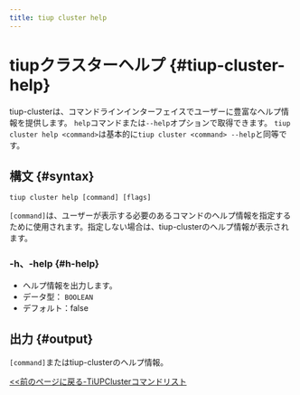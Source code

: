 ```yaml
---
title: tiup cluster help
---
```


# tiupクラスターヘルプ {#tiup-cluster-help}

tiup-clusterは、コマンドラインインターフェイスでユーザーに豊富なヘルプ情報を提供します。 `help`コマンドまたは`--help`オプションで取得できます。 `tiup cluster help <command>`は基本的に`tiup cluster <command> --help`と同等です。

## 構文 {#syntax}

```shell
tiup cluster help [command] [flags]
```

`[command]`は、ユーザーが表示する必要のあるコマンドのヘルプ情報を指定するために使用されます。指定しない場合は、tiup-clusterのヘルプ情報が表示されます。

### -h、-help {#h-help}

-   ヘルプ情報を出力します。
-   データ型： `BOOLEAN`
-   デフォルト：false

## 出力 {#output}

`[command]`またはtiup-clusterのヘルプ情報。

[&lt;&lt;前のページに戻る-TiUPClusterコマンドリスト](/tiup/tiup-component-cluster.md#command-list)
